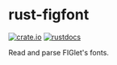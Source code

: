 # rust-figfont
[![crate.io](https://img.shields.io/crates/v/figfont.svg)](https://crates.io/crates/figfont)
[![rustdocs](https://docs.rs/figfont/badge.svg)](https://docs.rs/figfont)

Read and parse FIGlet's fonts.
